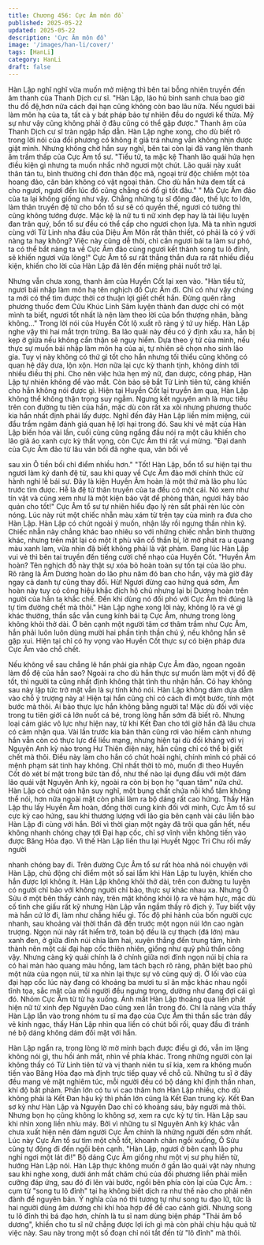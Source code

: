 ```yaml
---
title: Chương 456: Cực Âm môn đồ
published: 2025-05-22
updated: 2025-05-22
description: 'Cực Âm môn đồ'
image: '/images/han-li/cover/'
tags: [HanLi]
category: HanLi
draft: false
---
```


Hàn Lập nghĩ nghĩ vừa muốn mở miệng thì bên tai bỗng nhiên
truyền đến âm thanh của Thanh Dịch cư sĩ.
"Hàn Lập, lão hủ bình sanh chưa bao giờ thu đồ đệ,hơn nữa cách
đại hạn cũng không còn bao lâu nữa. Nếu ngươi bái làm môn hạ
của ta, tất cả y bát pháp bảo tự nhiên đều do ngươi kế thừa. Mỹ
sự như vậy cũng không phải ở đâu cũng có thể gặp được." Thanh
âm của Thanh Dịch cư sĩ tràn ngập hấp dẫn.
Hàn Lập nghe xong, cho dù biết rõ trong lời nói của đối phương
có không ít giả trá nhưng vẫn không nhịn được giật mình.
Nhưng không chờ hắn suy nghĩ, bên tai còn lại đã vang lên thanh
âm trầm thấp của Cực Âm tổ sư.
"Tiểu tử, ta mặc kệ Thanh lão quái hứa hẹn điều kiện gì nhưng ta
muốn nhắc nhỡ ngươi một chút. Lão quái này xuất thân tán tu,
bình thường chỉ đơn thân độc mã, ngoại trừ độc chiếm một tòa
hoang đảo, căn bản không có vật ngoại thân. Cho dù hắn hứa
đem tất cả cho ngươi, ngươi đến lúc đó cũng chẳng có đồ gì tốt
đâu."
" Mà Cực Âm đảo của ta lại không giống như vậy. Chẳng những
tu sĩ đông đảo, thế lực to lớn, làm thân truyền đệ tử cho bổn tổ sư
sẽ có quyền thế, ngươi có tưởng thì cũng không tưởng được. Mặc
kệ là nữ tu tì nữ xinh đẹp hay là tài liệu luyện đan trân quý, bổn tổ
sư đều có thể cấp cho ngươi chọn lựa. Mà ta nhìn ngươi cùng với
Tử Linh nha đầu của Diệu Âm Môn rất thân thiết, có phải là có ý
với nàng ta hay không? Việc này cũng dễ thôi, chỉ cần ngươi bái
ta làm sư phó, ta có thể bắt nàng ta về Cực Âm đảo cùng ngươi
kết thành song tu lô đỉnh, sẽ khiến ngươi vừa lòng!" Cực Âm tổ sư
rất thẳng thắn đưa ra rất nhiều điều kiện, khiến cho lời của Hàn
Lập đã lên đến miệng phải nuốt trở lại.

Nhưng vẫn chưa xong, thanh âm của Huyền Cốt lại xen vào.
"Hàn tiểu tử, ngươi bái nhập làm môn hạ tên nghịch đồ Cực Âm
đi. Chỉ có như vậy chúng ta mới có thể tìm được thời cơ thuận lợi
giết chết hắn. Đừng quên rằng phương thuốc đem Cửu Khúc Linh
Sâm luyện thành đan dược chỉ có một mình ta biết, ngươi tốt nhất
là nên làm theo lời của bổn thượng nhân, bằng không…" Trong lời
nói của Huyền Cốt lộ xuất rõ ràng ý tứ uy hiếp.
Hàn Lập nghe vậy thì hai mắt trợn trừng.
Ba lão quái này đều có ý định xấu xa, hắn bị kẹp ở giữa nếu
không cẩn thận sẽ nguy hiểm.
Dựa theo ý tứ của mình, nếu thực sự muốn bái nhập làm môn hạ
của ai, tự nhiên sẽ chọn nho sinh lão gia. Tuy vị này không có thứ
gì tốt cho hắn nhưng tối thiểu cũng không có quan hệ dây dưa,
lộn xộn. Hơn nữa lại cực kỳ thanh tịnh, không dính tới nhiều điều
thị phi.
Cho nên việc hứa hẹn mỹ nữ, đan dược, công pháp, Hàn Lập tự
nhiên không để vào mắt.
Còn bảo sẽ bắt Tử Linh tiên tử, càng khiến cho hắn không nói
được gì.
Hiện tại Huyền Cốt lại truyền âm qua, Hàn Lập không thể không
thận trọng suy ngẫm. Ngưng kết nguyên anh là mục tiêu trên con
đường tu tiên của hắn, mặc dù còn rất xa xôi nhưng phương
thuốc kia hắn nhất định phải lấy được.
Nghĩ đến đây Hàn Lập liền mím miệng, cúi đầu trầm ngâm đánh
giá quan hệ lợi hại trong đó.
Sau khi vẻ mặt của Hàn Lập biến hóa vài lần, cuối cùng cũng
ngẩng đầu nói ra một câu khiến cho lão giả áo xanh cực kỳ thất
vọng, còn Cực Âm thì rất vui mừng.
"Đại danh của Cực Âm đảo từ lâu vãn bối đã nghe qua, vãn bối về

sau xin Ô tiền bối chỉ điểm nhiều hơn."
"Tốt! Hàn Lập, bổn tổ sư hiện tại thu ngươi làm ký danh đệ tử, sau
khi quay về Cực Âm đảo mới chính thức cử hành nghi lễ bái sư.
Đây là kiện Huyền Âm hoàn là một thứ mà lão phu lúc trước tìm
được. Hễ là đệ tử thân truyền của ta đều có một cái. Nó xem như
tín vật và cũng xem như là một kiện bảo vật để phòng thân, ngươi
hãy bảo quản cho tốt!" Cực Âm tổ sư tự nhiên hiểu đạo lý rèn sắt
phải rèn lúc còn nóng. Lúc này rút một chiếc nhẫn màu xám từ
trên tay của mình ra đưa cho Hàn Lập.
Hàn Lập có chút ngoài ý muốn, nhận lấy rồi ngưng thần nhìn kỹ.
Chiếc nhẫn này chẳng khác bao nhiêu so với những chiếc nhẫn
bình thường khác, nhưng trên mặt lại có một ít phù văn cổ thần
bí, lờ mờ phát ra u quang màu xanh lam, vừa nhìn đã biết không
phải là vật phàm.
Đang lúc Hàn Lập vui vẻ thì bên tai truyền đến tiếng cười chế
nhạo của Huyền Cốt.
"Huyền Âm hoàn? Tên nghịch đồ này thật sự xóa bỏ hoàn toàn sự
tồn tại của lão phu. Rõ ràng là Âm Dương hoàn do lão phu năm
đó ban cho hắn, vậy mà giờ đây ngay cả danh tự cũng thay đổi.
Hừ! Ngươi đừng cao hứng quá sớm, Âm hoàn này tuy có công
hiệu khắc địch hộ chủ nhưng lại bị Dương hoàn trên người của
hắn ta khắc chế. Đến khi dùng nó đối phó với Cực Âm thì đúng là
tự tìm đường chết mà thôi."
Hàn Lập nghe xong lời này, không lộ ra vẻ gì khác thường, thần
sắc vẫn cung kính bái tạ Cực Âm, nhưng trong lòng không khỏi
thở dài.
Ở bên cạnh một người tâm cơ thâm trầm như Cực Âm, hắn phải
luôn luôn dùng mười hai phần tinh thần chú ý, nếu không hắn sẽ
gặp xui.
Hiện tại chỉ có hy vọng vào Huyền Cốt thực sự có biện pháp đưa
Cực Âm vào chỗ chết.

Nếu không về sau chẳng lẽ hắn phải gia nhập Cực Âm đảo,
ngoan ngoãn làm đồ đệ của hắn sao?
Ngoài ra cho dù hắn thực sự muốn làm một vị đồ đệ tốt, thì người
ta cũng nhất định không thật tình thu nhận hắn. Có hay không sau
này lập tức trở mặt vẫn là sự tính khó nói.
Hàn Lập không dám dựa dẫm vào chỗ ỷ trượng này a!
Hiện tại hắn cũng chỉ có cách đi một bước, tính một bước mà
thôi. Ai bảo thực lực hắn không bằng người ta!
Mặc dù đối với việc trong tu tiên giới cá lớn nuốt cá bé, trong lòng
hắn sớm đã biết rõ. Nhưng loại cảm giác vô lực như hiện nay, từ
khi Kết Đan cho tới giờ hắn đã lâu chưa có cảm nhận qua.
Vài lần trước kia bản thân cũng rơi vào hiểm cảnh nhưng hắn vẫn
còn có thực lực để liều mạng, nhưng hiện tại dù đối kháng với vị
Nguyên Anh kỳ nào trong Hư Thiên điện này, hắn cũng chỉ có thể
bị giết chết mà thôi.
Điều này làm cho hắn có chút hoài nghi, chính mình có phải có
mệnh phạm sát tinh hay không. Chỉ nhất thời tò mò, muốn đi theo
Huyền Cốt dò xét bí mật trong bức tàn đồ, như thế nào lại đụng
đầu với một đám lão quái vật Nguyên Anh kỳ, ngoài ra còn bị bọn
họ "quan tâm" nữa chứ.
Hàn Lập có chút oán hận suy nghĩ, một bụng chất chứa nỗi khổ
tâm không thể nói, hơn nữa ngoài mặt còn phải làm ra bộ dáng
rất cao hứng.
Thấy Hàn Lập thu lấy Huyền Âm hoàn, đồng thời cung kính đối
với mình, Cực Âm tổ sư cực kỳ cao hứng, sau khi thương lượng
với lão gia bên cạnh vài câu liền bảo Hàn Lập đi cùng với hắn.
Bởi vì thời gian một ngày đã trôi qua gần hết, nếu không nhanh
chóng chạy tới Đại hạp cốc, chỉ sợ vĩnh viễn không tiến vào được
Băng Hỏa đạo.
Vì thế Hàn Lập liền thu lại Huyết Ngọc Tri Chu rồi mấy người

nhanh chóng bay đi.
Trên đường Cực Âm tổ sư rất hòa nhã nói chuyện với Hàn Lập,
chủ động chỉ điểm một số sai lầm khi Hàn Lập tu luyện, khiến cho
hắn được lợi không ít.
Hàn Lập không khỏi thở dài, trên con đường tu luyện có người chỉ
bảo với không người chỉ bảo, thực sự khác nhau xa.
Nhưng Ô Sửu ở một bên thấy cảnh này, trên mặt không khỏi lộ ra
vẻ hậm hực, mặc dù cố tình che giấu rất kỹ nhưng Hàn Lập vẫn
ngầm thấy rõ địch ý. Tuy biết vậy mà hắn cứ lờ đi, làm như chẳng
hiểu gì.
Tốc độ phi hành của bốn người cực nhanh, sau khoảng vài thời
thần đã đến trước một ngọn núi lớn cao ngàn trượng.
Ngọn núi này rất hiểm trở, toàn bộ đều là cự thạch (đá lớn) màu
xanh đen, ở giữa đỉnh núi chia làm hai, xuyên thẳng đến trung
tâm, hình thành nên một cái đại hạp cốc thiên nhiên, giống như
quỷ phủ thần công vậy.
Nhưng càng kỳ quái chính là ở chính giữa nơi đỉnh ngọn núi bị
chia ra có hai màn hào quang màu hồng, lam tách bạch rõ ràng,
phân biệt bao phủ một nửa của ngọn núi, từ xa nhìn lại thực sự
vô cùng quỷ dị.
Ở lối vào của đại hạp cốc lúc này đang có khoảng ba mươi tu sĩ
ăn mặc khác nhau ngồi tĩnh tọa, sắc mặt của mỗi người đều
ngưng trọng, dường như đang đợi cái gì đó.
Nhóm Cực Âm từ từ hạ xuống.
Ánh mắt Hàn Lập thoáng qua liền phát hiện nữ tử xinh đẹp
Nguyên Dao cũng xen lẫn trong đó.
Chỉ là nàng vừa thấy Hàn Lập lẫn vào trong nhóm tu sĩ ma đạo
của Cực Âm thì thần sắc tràn đầy vẻ kinh ngạc, thấy Hàn Lập
nhìn qua liền có chút bối rối, quay đầu đi tránh né bộ dáng không
dám đối mặt với hắn.

Hàn Lập ngẩn ra, trong lòng lờ mờ minh bạch được điều gì đó,
vẫn im lặng không nói gì, thu hồi ánh mắt, nhìn về phía khác.
Trong những người còn lại không thấy có Tử Linh tiên tử và vị
thanh niên tu sĩ kia, xem ra không muốn tiến vào Băng Hỏa đạo
mà định trực tiếp quay về chỗ cũ.
Những tu sĩ ở đây đều mang vẻ mặt nghiêm túc, mỗi người đều
có bộ dáng khí định thần nhan, khí độ bất phàm. Phần lớn có tu vi
cao thâm hơn Hàn Lập nhiều, cho dù không phải là Kết Đan hậu
kỳ thì phần lớn cũng là Kết Đan trung kỳ.
Kết Đan sơ kỳ như Hàn Lập và Nguyên Dao chỉ có khoảng sáu,
bảy người mà thôi. Nhưng bọn họ cũng không lo không sợ, xem
ra cực kỳ tự tin.
Hàn Lập sau khi nhìn xong liền nhíu máy. Bởi vì những tu sĩ
Nguyên Anh kỳ khác vẫn chưa xuất hiện nên đám người Cực Âm
chính là những người đến sớm nhất. Lúc này Cực Âm tổ sư tìm
một chỗ tốt, khoanh chân ngồi xuống, Ô Sửu cũng tự động đi đến
ngồi bên cạnh.
"Hàn Lập, ngươi ở bên cạnh lão phu nghỉ ngơi một lát đi!" Bộ
dáng Cực Âm giống như một vị sư phụ hiền từ, hướng Hàn Lập
nói.
Hàn Lập thực không muốn ở gần lão quái vật này nhưng sau khi
nghe xong, dưới ánh mắt chăm chú của đối phương liền phải
miễn cưỡng đáp ứng, sau đó đi lên vài bước, ngồi bên phía còn
lại của Cực Âm.
: cụm từ "song tu lô đỉnh" tại hạ không biết dịch ra như thế nào
cho phải nên đành để nguyên bản. Ý nghĩa của nó thì tương tự
như song tu đạo lữ, tức là hai người dùng âm dương chi khí hòa
hợp để đề cao cảnh giới. Nhưng song tu lô đỉnh thì bá đạo hơn,
chính là tu sĩ nam dùng biện pháp "Thải âm bổ dương", khiến cho
tu sĩ nữ chẳng được lợi ích gì mà còn phải chịu hậu quả từ việc
này. Sau này trong một số đoạn chỉ nói tắt đến từ "lô đỉnh" mà
thôi.
